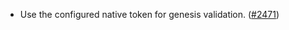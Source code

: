 - Use the configured native token for genesis validation.
  ([\#2471](https://github.com/anoma/namada/pull/2471))
